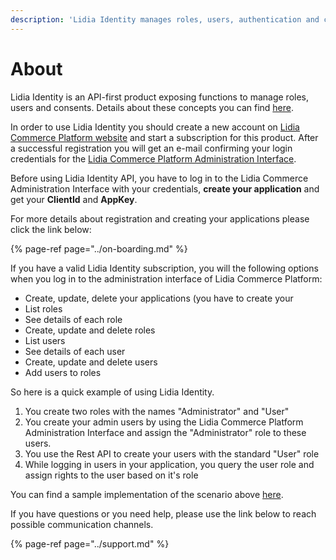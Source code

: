 ```yaml
---
description: 'Lidia Identity manages roles, users, authentication and consents'
---
```


# About

Lidia Identity is an API-first product exposing functions to manage roles, users and consents. Details about these concepts you can find [here](concepts.md).

In order to use Lidia Identity you should create a new account on [Lidia Commerce Platform website](https://www.lidiacommerce.com) and start a subscription for this product. After a successful registration you will get an e-mail confirming your login credentials for the [Lidia Commerce Platform Administration Interface](https://app.lidiacommerce.com). 

Before using Lidia Identity API, you have to log in to the Lidia Commerce Administration Interface with your credentials, **create your application** and get your **ClientId** and **AppKey**. 

For more details about registration and creating your applications please click the link below:

{% page-ref page="../on-boarding.md" %}

If you have a valid Lidia Identity subscription, you will the following options when you log in to the administration interface of Lidia Commerce Platform:

* Create, update, delete your applications \(you have to create your 
* List roles
* See details of each role
* Create, update and delete roles
* List users 
* See details of each user
* Create, update and delete users
* Add users to roles

So here is a quick example of using Lidia Identity.

1. You create two roles with the names "Administrator" and "User"
2. You create your admin users by using the Lidia Commerce Platform Administration Interface and assign the "Administrator" role to these users.
3. You use the Rest API to create your users with the standard "User" role
4. While logging in users in your application, you query the user role and assign rights to the user based on it's role

You can find a sample implementation of the scenario above [here](usage/code-samples.md).

If you have questions or you need help, please use the link below to reach possible communication channels.

{% page-ref page="../support.md" %}




